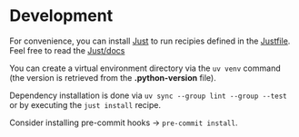 # Development

For convenience, you can install [Just](https://github.com/casey/just) to run recipies defined in the [Justfile](./Justfile). Feel free to read the [Just/docs](https://just.systems/man/en/)

You can create a virtual environment directory via the `uv venv` command (the version is retrieved from the **.python-version** file).

Dependency installation is done via `uv sync --group lint --group --test` or by executing the `just install` recipe.

Consider installing pre-commit hooks -> `pre-commit install`.
